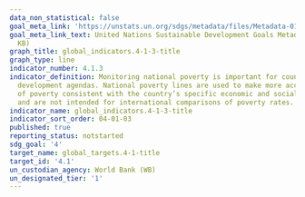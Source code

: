 ```yaml
---
data_non_statistical: false
goal_meta_link: 'https://unstats.un.org/sdgs/metadata/files/Metadata-01-02-01.pdf '
goal_meta_link_text: United Nations Sustainable Development Goals Metadata (PDF 98.2
  KB)
graph_title: global_indicators.4-1-3-title
graph_type: line
indicator_number: 4.1.3
indicator_definition: Monitoring national poverty is important for country-specific
  development agendas. National poverty lines are used to make more accurate estimates
  of poverty consistent with the country’s specific economic and social circumstances,
  and are not intended for international comparisons of poverty rates.
indicator_name: global_indicators.4-1-3-title
indicator_sort_order: 04-01-03
published: true
reporting_status: notstarted
sdg_goal: '4'
target_name: global_targets.4-1-title
target_id: '4.1'
un_custodian_agency: World Bank (WB)
un_designated_tier: '1'
---
```

